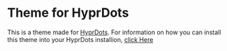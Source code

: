 # Theme for HyprDots

This is a theme made for [HyprDots](https://github.com/prasanthrangan/hyprdots). For information on how you can install this theme into your HyprDots installion, [click Here](https://github.com/prasanthrangan/hyprdots/wiki/Themepatcher)
